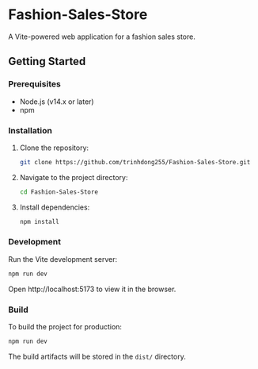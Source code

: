 # Fashion-Sales-Store

A Vite-powered web application for a fashion sales store.

## Getting Started

### Prerequisites

- Node.js (v14.x or later)
- npm

### Installation

1. Clone the repository:

   ```bash
   git clone https://github.com/trinhdong255/Fashion-Sales-Store.git
   ```

2. Navigate to the project directory:

   ```bash
   cd Fashion-Sales-Store
   ```

3. Install dependencies:

   ```bash
   npm install
   ```

### Development

Run the Vite development server:

```bash
npm run dev
```

Open http://localhost:5173 to view it in the browser.

### Build

To build the project for production:

```bash
npm run dev
```

The build artifacts will be stored in the `dist/` directory.
